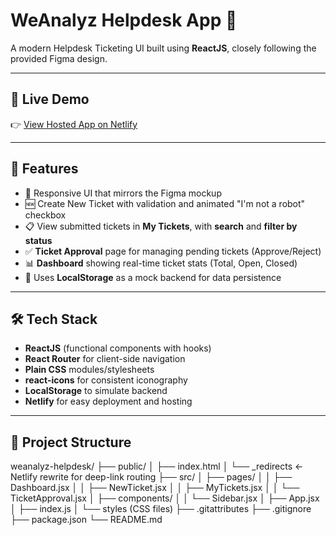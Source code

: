 # WeAnalyz Helpdesk App 🚀

A modern Helpdesk Ticketing UI built using **ReactJS**, closely following the provided Figma design.

---

## 🔗 Live Demo

👉 [View Hosted App on Netlify](https://weanalyz-helpdesk.netlify.app)

---

## 📝 Features

- 🎨 Responsive UI that mirrors the Figma mockup  
- 🆕 Create New Ticket with validation and animated "I'm not a robot" checkbox  
- 📋 View submitted tickets in **My Tickets**, with **search** and **filter by status**  
- ✅ **Ticket Approval** page for managing pending tickets (Approve/Reject)  
- 📊 **Dashboard** showing real-time ticket stats (Total, Open, Closed)  
- 💾 Uses **LocalStorage** as a mock backend for data persistence  

---

## 🛠️ Tech Stack

- **ReactJS** (functional components with hooks)  
- **React Router** for client-side navigation  
- **Plain CSS** modules/stylesheets  
- **react-icons** for consistent iconography  
- **LocalStorage** to simulate backend  
- **Netlify** for easy deployment and hosting  

---

## 📁 Project Structure
weanalyz-helpdesk/
├── public/
│ ├── index.html
│ └── _redirects ← Netlify rewrite for deep-link routing
├── src/
│ ├── pages/
│ │ ├── Dashboard.jsx
│ │ ├── NewTicket.jsx
│ │ ├── MyTickets.jsx
│ │ └── TicketApproval.jsx
│ ├── components/
│ │ └── Sidebar.jsx
│ ├── App.jsx
│ ├── index.js
│ └── styles (CSS files)
├── .gitattributes
├── .gitignore
├── package.json
└── README.md

